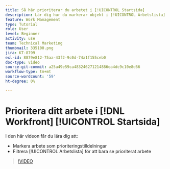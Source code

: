 ```yaml
---
title: Så här prioriterar du arbetet i [!UICONTROL Startsida]
description: Lär dig hur du markerar objekt i [!UICONTROL Arbetslista] som prioritetsuppgifter på hemsidan. Filtrera sedan listan för att se det du prioriterar [!DNL  Workfront].
feature: Work Management
type: Tutorial
role: User
level: Beginner
activity: use
team: Technical Marketing
thumbnail: 335100.png
jira: KT-8799
exl-id: 8879e812-75aa-43f2-9c0d-74a1f155ceb0
doc-type: video
source-git-commit: a25a49e59ca483246271214886ea4dc9c10e8d66
workflow-type: tm+mt
source-wordcount: '59'
ht-degree: 0%

---
```


# Prioritera ditt arbete i [!DNL Workfront] [!UICONTROL Startsida]

I den här videon får du lära dig att:

* Markera arbete som prioriteringstilldelningar
* Filtrera [!UICONTROL Arbetslista] för att bara se prioriterat arbete

>[!VIDEO](https://video.tv.adobe.com/v/335100/?quality=12&learn=on)
